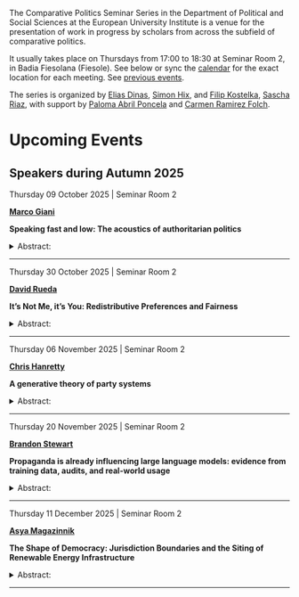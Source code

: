 The Comparative Politics Seminar Series in the Department of Political
and Social Sciences at the European University Institute is a venue for
the presentation of work in progress by scholars from across the
subfield of comparative politics.

It usually takes place on Thursdays from 17:00 to 18:30 at Seminar Room
2, in Badia Fiesolana (Fiesole). See below or sync the
[calendar](webcal://raw.githubusercontent.com/cpss-eui/cpss-eui.github.io/main/events.ics)
for the exact location for each meeting. See [previous
events](https://cpss-eui.github.io/old_events.html).

The series is organized by [Elias
Dinas](https://www.eui.eu/people?id=elias-dinas), [Simon
Hix](https://simonhix.com//), and [Filip
Kostelka](https://filipkostelka.com/), [Sascha
Riaz](https://saschariaz.com/), with support by [Paloma Abril
Poncela](https://palomaabril.github.io/) and [Carmen Ramirez
Folch](https://www.eui.eu/people?id=carmen-ramirez-folch).

# Upcoming Events

## Speakers during Autumn 2025

Thursday 09 October 2025 | Seminar Room 2
<p>
<strong><a href='https://www.marcogiani.com/'>Marco Giani</a></strong>
</p>

**Speaking fast and low: The acoustics of authoritarian politics**

<details>
<summary>
Abstract:
</summary>
<p>
Do citizens embody their political institutions? We test this by
examining whether speech reflects freedom of speech with a comparative
political behavior approach. Using speech corpora intended for AI
speech-to-text recognition, we show that when exogenously assigned
sentences with political content in a discrete online environment,
Mandarin speakers from China—an authoritarian regime with low freedom of
speech—change the acoustics of their speech relative to Mandarin
speakers from Taiwan—a democracy with high freedom of speech—
controlling for both sentence and individual fixed effects. DiD
estimates suggest that Mainland Chinese speak ‘fast and low’, increase
their tempo and decrease their volume by and standard deviations (2
decibels/2 seconds) relative to Taiwanese speakers, robust to using
alternative variable or treatment definitions as well as alternative
sampling and modelling strategies. Neither Mandarin Bots nor English
speakers display a similar pattern. ‘Speaking fast and low’ about
politics is a prerogative of men. Further analysis suggests that the
gendered acoustics of authoritarian politics—which do not come up with
traditional survey analysis—are channeled by a ‘historical legacy’
mechanism more than by a ‘statistical discrimination’ one. Speakers with
accents from provinces that experienced stronger repression during the
1964 Cultural Revolution display significantly stronger stress, whereas
speakers from coastal provinces and special economic zones speak about
politics in a more normal manner. Authoritarianism is not only written
in laws, memories, and institutions—it is also spoken, in hurried and
hushed tones, every time politics comes up.
</p>
</details>
<hr>
Thursday 30 October 2025 | Seminar Room 2
<p>
<strong><a href='https://rueda.web.ox.ac.uk/home'>David
Rueda</a></strong>
</p>

**It’s Not Me, it’s You: Redistributive Preferences and Fairness**

<details>
<summary>
Abstract:
</summary>
<p>
Fairness and deservingness are core principles for the formation of
public policy, and yet little consensus exists about how meritocracy
should influence redistributive policies such as a generous welfare
state or social protection. On the one hand, some policies designed to
ensure equal representation in education, employment, and government are
perceived as corrective measures for differences in opportunity or for
societal injustice. On the other, these same policies can be perceived
as unfair given they come into direct conflict with meritocracy.
Although classical economic theory suggests that preferences for
redistribution are simply a function of economic self-interest, a large
body of recent work including theoretical models, empirical evidence,
and experiments has shown that preferences are a complex mosaic
incorporating both selfish and other-regarding considerations. While an
influential literature has shown that individuals condition their policy
preferences on their views of fairness and deservingness (as a function
of how earnings are determined), none of the existing work accounts for
the reality that outcomes may be meritocratic for some but not others.
To close this gap, we present results from a lab experiment representing
the first causal investigation of redistributive preferences in the
presence of asymmetric earnings conditions. Although we find little
evidence that asymmetry as a general characteristic affects
redistributive preferences, we find strong evidence that fairness
considerations are asymmetric. Our results suggest that redistributive
preferences are only malleable for the rich and that their views of
deservingness are determined solely by the conditions of the poor.
Further, our findings suggest that fairness considerations are reference
dependent and counterfactual beliefs are an important moderator of the
relationship between fairness and redistributive preferences.
</p>
</details>
<hr>
Thursday 06 November 2025 | Seminar Room 2
<p>
<strong><a href='https://www.chrishanretty.co.uk/about.html'>Chris
Hanretty</a></strong>
</p>

**A generative theory of party systems**

<details>
<summary>
Abstract:
</summary>
<p>
I present a generative model of party systems. For a given system size
N, the model generates shares and positions of parties on an economic
left-right dimension. The model first generates shares with a mean
vector as described in Taagepera and Allik (2003) drawn from a Dirichlet
distribution as described in Cohen and Hanretty (2024). Positions are
then drawn according to four mechanisms: (1) positions weakly centred on
the position of the mean voter; (2) initial bimodality of the positions
of the largest party, (3) system autoregressive positions for the
second-largest to the last party, whereby positions of the nth party are
repelled by the share-weighted positions of all larger parties, and (4)
increasing dispersion with decreasing vote share. The model is trained
on data from over 300 elections. I discuss the implications of this
generative model for party system congruence and for polarization.
</p>
</details>
<hr>
Thursday 20 November 2025 | Seminar Room 2
<p>
<strong><a href='http://brandonstewart.org'>Brandon Stewart</a></strong>
</p>

**Propaganda is already influencing large language models: evidence from
training data, audits, and real-world usage**

<details>
<summary>
Abstract:
</summary>
<p>
Abstract TBD
</p>
</details>
<hr>
Thursday 11 December 2025 | Seminar Room 2
<p>
<strong><a href='https://www.asyamagazinnik.com/'>Asya
Magazinnik</a></strong>
</p>

**The Shape of Democracy: Jurisdiction Boundaries and the Siting of
Renewable Energy Infrastructure**

<details>
<summary>
Abstract:
</summary>
<p>
Political science has long studied how the size and shape of
jurisdictions influence representation and governance, but much less is
known about their effects on policy outcomes. This paper addresses that
gap by examining how local jurisdictional structure shapes the siting of
wind turbines—a critical challenge for the green energy transition. We
develop a theoretical model which predicts how the division of voters
into local jurisdictions influence the siting of wind turbines (or:..
which predicts how the geographical distribution of voters within local
jurisdictions influence the siting of wind turbines). Using data on all
Danish wind turbines built between 2007 and 2021, and exploiting
Denmark’s 2007 municipal reform, which changed local boundaries while
leaving the landscape unchanged, we show that shifts in local
electorates strongly affect turbine siting. These results highlight how
the political geography of local governments shapes renewable energy
deployment, raising concerns about equity, efficiency, and democratic
legitimacy in decentralized climate policy.
</p>
</details>
<hr>

